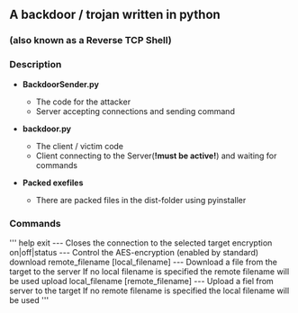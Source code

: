 ## A backdoor / trojan written in python
### (also known as a Reverse TCP Shell)

### Description
- <strong>BackdoorSender.py</strong>
  - The code for the attacker
  - Server accepting connections and sending command

- <strong>backdoor.py</strong>
  - The client / victim code
  - Client connecting to the Server(<strong>!must be active!</strong>) and waiting for commands

- <strong>Packed exefiles</strong>
  - There are packed files in the dist-folder using pyinstaller

### Commands
'''
help
exit                                            ---   Closes the connection to the selected target
encryption on|off|status                        ---   Control the AES-encryption (enabled by standard)
download remote_filename [local_filename]       ---   Download a file from the target to the server
                                                      If no local filename is specified the remote filename will be used
upload local_filename [remote_filename]         ---   Upload a fiel from server to the target
                                                      If no remote filename is specified the local filename will be used
'''
